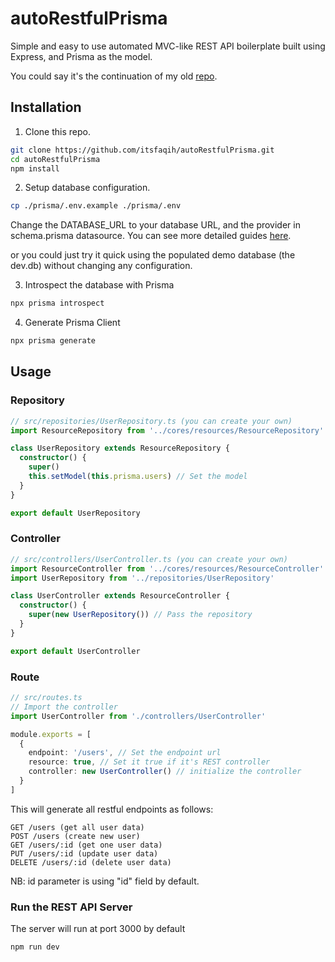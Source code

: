 # autoRestfulPrisma
Simple and easy to use automated MVC-like REST API boilerplate built using Express, and Prisma as the model.

You could say it's the continuation of my old [repo](https://github.com/itsfaqih/autoRestful).

## Installation
1. Clone this repo.
```bash
git clone https://github.com/itsfaqih/autoRestfulPrisma.git
cd autoRestfulPrisma
npm install
```
2. Setup database configuration.
```bash
cp ./prisma/.env.example ./prisma/.env
```
Change the DATABASE_URL to your database URL, and the provider in schema.prisma datasource.
You can see more detailed guides [here](https://www.prisma.io/docs/reference/database-connectors/connection-urls).

or you could just try it quick using the populated demo database (the dev.db) without changing any configuration.

3. Introspect the database with Prisma
```bash
npx prisma introspect
```
4. Generate Prisma Client
```bash
npx prisma generate
```

## Usage
### Repository
```typescript
// src/repositories/UserRepository.ts (you can create your own)
import ResourceRepository from '../cores/resources/ResourceRepository' // REST boilerplate repository

class UserRepository extends ResourceRepository {
  constructor() {
    super()
    this.setModel(this.prisma.users) // Set the model
  }
}

export default UserRepository
```
### Controller
```typescript
// src/controllers/UserController.ts (you can create your own)
import ResourceController from '../cores/resources/ResourceController' // REST boilerplate controller
import UserRepository from '../repositories/UserRepository'

class UserController extends ResourceController {
  constructor() {
    super(new UserRepository()) // Pass the repository
  }
}

export default UserController
```
### Route
```typescript
// src/routes.ts
// Import the controller
import UserController from './controllers/UserController'

module.exports = [
  {
    endpoint: '/users', // Set the endpoint url
    resource: true, // Set it true if it's REST controller
    controller: new UserController() // initialize the controller
  }
]
```
This will generate all restful endpoints as follows:
```
GET /users (get all user data)
POST /users (create new user)
GET /users/:id (get one user data)
PUT /users/:id (update user data)
DELETE /users/:id (delete user data)
```
NB: id parameter is using "id" field by default.
### Run the REST API Server
The server will run at port 3000 by default
```bash
npm run dev
```
